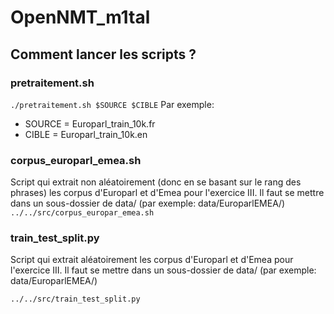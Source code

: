 # OpenNMT_m1tal

## Comment lancer les scripts ?

### pretraitement.sh

`./pretraitement.sh $SOURCE $CIBLE`
Par exemple:
- SOURCE = Europarl_train_10k.fr
- CIBLE = Europarl_train_10k.en

### corpus_europarl_emea.sh

Script qui extrait non aléatoirement (donc en se basant sur le rang des phrases) les corpus d'Europarl et d'Emea pour l'exercice III.
Il faut se mettre dans un sous-dossier de data/ (par exemple: data/EuroparlEMEA/)
`../../src/corpus_europar_emea.sh`


### train_test_split.py

Script qui extrait aléatoirement les corpus d'Europarl et d'Emea pour l'exercice III.
Il faut se mettre dans un sous-dossier de data/ (par exemple: data/EuroparlEMEA/)

`../../src/train_test_split.py`


